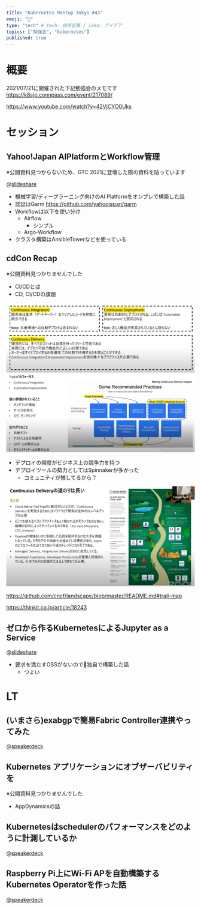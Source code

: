 ```yaml
---
title: "Kubernetes Meetup Tokyo #43"
emoji: "🍣"
type: "tech" # tech: 技術記事 / idea: アイデア
topics: ["勉強会", "kubernetes"]
published: true
---
```

# 概要

2021/07/21に開催された下記勉強会のメモです
https://k8sjp.connpass.com/event/217089/

https://www.youtube.com/watch?v=42VjCYO0Uks

# セッション

## Yahoo!Japan AIPlatformとWorkflow管理

※公開資料見つからないため、GTC 2021に登壇した際の資料を貼っています

@[slideshare](20Yb1oyV562O4F)

- 機械学習/ディープラーニング向けのAI Platformをオンプレで構築した話
- 認証はGarm
https://github.com/yahoojapan/garm
- Workflowは以下を使い分け
  - Airflow
    - シンプル
  - Argo-Workflow
- クラスタ構築はAnsibleTowerなどを使っている

## cdCon Recap

※公開資料見つかりませんでした

- CI/CDとは
- CD, CI/CDの課題

![](/images/20210721/1.png)
![](/images/20210721/2.png)

- デプロイの頻度がビジネス上の競争力を持つ
- デプロイツールの勢力としてはSpinnakerが多かった
  - コミュニティが推してるから？

![](/images/20210721/3.png)

https://github.com/cncf/landscape/blob/master/README.md#trail-map

https://thinkit.co.jp/article/18243

## ゼロから作るKubernetesによるJupyter as a Service

@[slideshare](lnumJ4NRmJPxti)

- 要求を満たすOSSがないので独自で構築した話
  - つよい

# LT

## (いまさら)exabgpで簡易Fabric Controller連携やってみた

@[speakerdeck](ec171008cf79473bacb117b50116e6f6)

## Kubernetes アプリケーションにオブザーバビリティを

※公開資料見つかりませんでした

- AppDynamicsの話

## Kubernetesはschedulerのパフォーマンスをどのように計測しているか

@[speakerdeck](d6fdc1495a314502bd0b8822b08690b3)

## Raspberry Pi上にWi-Fi APを自動構築するKubernetes Operatorを作った話

@[speakerdeck](69ef822a16344ab7bed2f50386946602)
